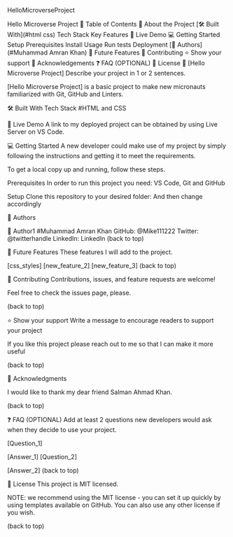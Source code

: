 HelloMicroverseProject

Hello Microverse Project
📗 Table of Contents
📖 About the Project
[🛠 Built With](#html css)
Tech Stack
Key Features
🚀 Live Demo
💻 Getting Started
Setup
Prerequisites
Install
Usage
Run tests
Deployment
[👥 Authors](#Muhammad Amran Khan)
🔭 Future Features
🤝 Contributing
⭐️ Show your support
🙏 Acknowledgements
❓ FAQ (OPTIONAL)
📝 License
📖 [Hello Microverse Project]
Describe your project in 1 or 2 sentences.

[Hello Microverse Project] is a basic project to make new micronauts familiarized with Git, GitHub and Linters.

🛠 Built With
Tech Stack
#HTML and CSS

🚀 Live Demo
A link to my deployed project can be obtained by using Live Server on VS Code.

💻 Getting Started
A new developer could make use of my project by simply following the instructions and getting it to meet the requirements.

To get a local copy up and running, follow these steps.

Prerequisites
In order to run this project you need: VS Code, Git and GitHub

Setup
Clone this repository to your desired folder: And then change accordingly

👥 Authors


👤 Author1
#Muhammad Amran Khan
GitHub: @Mike111222
Twitter: @twitterhandle
LinkedIn: LinkedIn
(back to top)

🔭 Future Features
These features I will add to the project.

 [css_styles]
 [new_feature_2]
 [new_feature_3]
(back to top)

🤝 Contributing
Contributions, issues, and feature requests are welcome!

Feel free to check the issues page, please.

(back to top)

⭐️ Show your support
Write a message to encourage readers to support your project

If you like this project please reach out to me so that I can make it more useful

(back to top)

🙏 Acknowledgments


I would like to thank my dear friend Salman Ahmad Khan.

(back to top)

❓ FAQ (OPTIONAL)
Add at least 2 questions new developers would ask when they decide to use your project.

[Question_1]

[Answer_1]
[Question_2]

[Answer_2]
(back to top)

📝 License
This project is MIT licensed.

NOTE: we recommend using the MIT license - you can set it up quickly by using templates available on GitHub. You can also use any other license if you wish.

(back to top)

